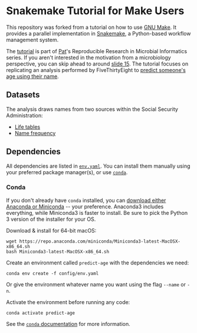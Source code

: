# Snakemake Tutorial for Make Users

This repository was forked from a tutorial on how to use [GNU Make](https://www.gnu.org/software/make/). It provides a parallel implementation in [Snakemake](https://snakemake.readthedocs.io/en/stable/index.html), a Python-based workflow management system.

The [tutorial](http://www.riffomonas.org/tutorials/make/#1) is part of [Pat](https://github.com/pschloss)'s Reproducible Research in Microbial Informatics series. If you aren't interested in the motivation from a microbiology perspective, you can skip ahead to around [slide 15](http://www.riffomonas.org/tutorials/make/#22). The tutorial focuses on replicating an analysis performed by FiveThirtyEight to [predict someone's age using their name](http://fivethirtyeight.com/features/how-to-tell-someones-age-when-all-you-know-is-her-name/).

## Datasets

The analysis draws names from two sources within the Social Security Administration:
* [Life tables](http://www.ssa.gov/oact/NOTES/as120/LifeTables_Tbl_7.html)
* [Name frequency](https://www.ssa.gov/oact/babynames/limits.html)

## Dependencies

All dependencies are listed in [`env.yaml`](config/env.yaml). You can install them manually using your preferred package manager(s), or use [`conda`](https://docs.conda.io/projects/conda/en/latest/index.html).

### Conda

If you don't already have `conda` installed, you can [download either Anaconda or Miniconda](https://docs.conda.io/projects/conda/en/latest/user-guide/install/download.html) -- your preference. Anaconda3 includes everything, while Miniconda3 is faster to install. Be sure to pick the Python 3 version of the installer for your OS.

Download & install for 64-bit macOS:
```
wget https://repo.anaconda.com/miniconda/Miniconda3-latest-MacOSX-x86_64.sh
bash Miniconda3-latest-MacOSX-x86_64.sh
```

Create an environment called `predict-age` with the dependencies we need:
```
conda env create -f config/env.yaml
```
Or give the environment whatever name you want using the flag `--name` or `-n`.

Activate the environment before running any code:
```
conda activate predict-age
```

See the [`conda` documentation](https://docs.conda.io/projects/conda/en/latest/user-guide/index.html) for more information.
